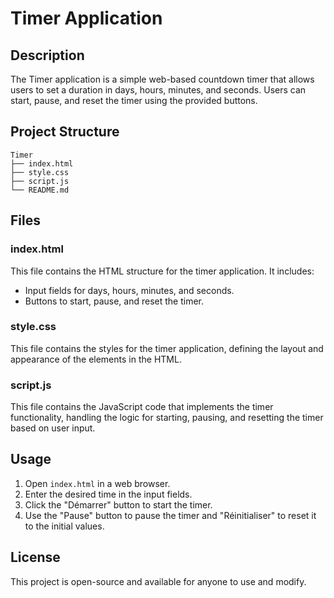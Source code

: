 # Timer Application

## Description
The Timer application is a simple web-based countdown timer that allows users to set a duration in days, hours, minutes, and seconds. Users can start, pause, and reset the timer using the provided buttons.

## Project Structure
```
Timer
├── index.html
├── style.css
├── script.js
└── README.md
```

## Files

### index.html
This file contains the HTML structure for the timer application. It includes:
- Input fields for days, hours, minutes, and seconds.
- Buttons to start, pause, and reset the timer.

### style.css
This file contains the styles for the timer application, defining the layout and appearance of the elements in the HTML.

### script.js
This file contains the JavaScript code that implements the timer functionality, handling the logic for starting, pausing, and resetting the timer based on user input.

## Usage
1. Open `index.html` in a web browser.
2. Enter the desired time in the input fields.
3. Click the "Démarrer" button to start the timer.
4. Use the "Pause" button to pause the timer and "Réinitialiser" to reset it to the initial values.

## License
This project is open-source and available for anyone to use and modify.